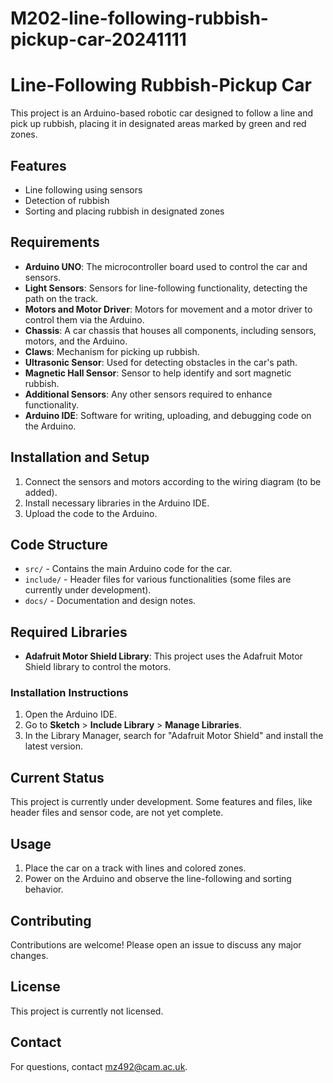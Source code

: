 # M202-line-following-rubbish-pickup-car-20241111

# Line-Following Rubbish-Pickup Car

This project is an Arduino-based robotic car designed to follow a line and pick up rubbish, placing it in designated areas marked by green and red zones.

## Features
- Line following using sensors
- Detection of rubbish
- Sorting and placing rubbish in designated zones

## Requirements
- **Arduino UNO**: The microcontroller board used to control the car and sensors.
- **Light Sensors**: Sensors for line-following functionality, detecting the path on the track.
- **Motors and Motor Driver**: Motors for movement and a motor driver to control them via the Arduino.
- **Chassis**: A car chassis that houses all components, including sensors, motors, and the Arduino.
- **Claws**: Mechanism for picking up rubbish.
- **Ultrasonic Sensor**: Used for detecting obstacles in the car's path.
- **Magnetic Hall Sensor**: Sensor to help identify and sort magnetic rubbish.
- **Additional Sensors**: Any other sensors required to enhance functionality.
- **Arduino IDE**: Software for writing, uploading, and debugging code on the Arduino.

## Installation and Setup
1. Connect the sensors and motors according to the wiring diagram (to be added).
2. Install necessary libraries in the Arduino IDE.
3. Upload the code to the Arduino.

## Code Structure
- `src/` - Contains the main Arduino code for the car.
- `include/` - Header files for various functionalities (some files are currently under development).
- `docs/` - Documentation and design notes.

## Required Libraries

- **Adafruit Motor Shield Library**: This project uses the Adafruit Motor Shield library to control the motors. 

### Installation Instructions
1. Open the Arduino IDE.
2. Go to **Sketch** > **Include Library** > **Manage Libraries**.
3. In the Library Manager, search for "Adafruit Motor Shield" and install the latest version.

## Current Status
This project is currently under development. Some features and files, like header files and sensor code, are not yet complete.

## Usage
1. Place the car on a track with lines and colored zones.
2. Power on the Arduino and observe the line-following and sorting behavior.

## Contributing
Contributions are welcome! Please open an issue to discuss any major changes.

## License
This project is currently not licensed.

## Contact
For questions, contact mz492@cam.ac.uk.
